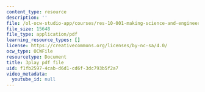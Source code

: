 ```yaml
---
content_type: resource
description: ''
file: /ol-ocw-studio-app/courses/res-10-001-making-science-and-engineering-pictures-a-practical-guide-to-presenting-your-work-spring-2016/f1fb25974cabd6d1cd6f3dc793b5f2a7_sKYY6o71iNM.pdf
file_size: 15648
file_type: application/pdf
learning_resource_types: []
license: https://creativecommons.org/licenses/by-nc-sa/4.0/
ocw_type: OCWFile
resourcetype: Document
title: 3play pdf file
uid: f1fb2597-4cab-d6d1-cd6f-3dc793b5f2a7
video_metadata:
  youtube_id: null
---
```

